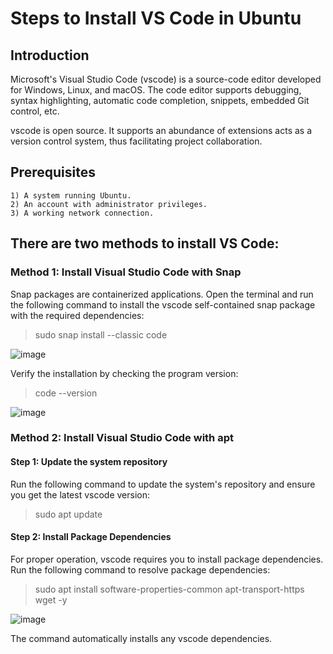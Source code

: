 # Steps to Install VS Code in Ubuntu


## Introduction

Microsoft's Visual Studio Code (vscode) is a source-code editor developed for Windows, Linux, and macOS.
The code editor supports debugging, syntax highlighting, automatic code completion, snippets, embedded Git control, etc.

vscode is open source. It supports an abundance of extensions acts as a version control system,
thus facilitating project collaboration.

## Prerequisites

    1) A system running Ubuntu.
    2) An account with administrator privileges.
    3) A working network connection.

## There are two methods to install VS Code:

### Method 1: Install Visual Studio Code with Snap

Snap packages are containerized applications. Open the terminal and run the following command 
to install the vscode self-contained snap package with the required dependencies:

> sudo snap install --classic code

![image](https://user-images.githubusercontent.com/91078843/193876994-b90de9ec-e0d8-499c-abe6-e1a66e3cf2a3.png)

Verify the installation by checking the program version:

> code --version

![image](https://user-images.githubusercontent.com/91078843/193877197-97b5b3a4-8c23-43ab-9578-53fad7d93050.png)


### Method 2: Install Visual Studio Code with apt

#### Step 1: Update the system repository

Run the following command to update the system's repository and ensure you get the latest vscode version:

> sudo apt update

#### Step 2: Install Package Dependencies

For proper operation, vscode requires you to install package dependencies. Run the following
command to resolve package dependencies:

> sudo apt install software-properties-common apt-transport-https wget -y

![image](https://user-images.githubusercontent.com/91078843/193877819-ebb11627-9405-43b4-b192-878f01dfd39a.png)

The command automatically installs any vscode dependencies.
